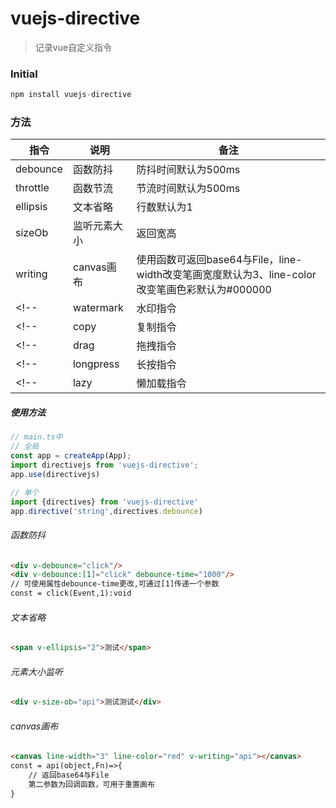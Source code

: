 # vuejs-directive

> 记录vue自定义指令

### Initial

```js
npm install vuejs-directive
```
### 方法
| 指令 | 说明 | 备注 |
|---|---|---|
| debounce | 函数防抖 | 防抖时间默认为500ms|
| throttle | 函数节流 | 节流时间默认为500ms |
| ellipsis | 文本省略 | 行数默认为1 |
| sizeOb | 监听元素大小 | 返回宽高 |
| writing | canvas画布 | 使用函数可返回base64与File，line-width改变笔画宽度默认为3、line-color改变笔画色彩默认为#000000  |
<!-- | watermark | 水印指令 | 添加水印 | -->
<!-- | copy | 复制指令 | 复制内容到粘贴板 | -->
<!-- | drag | 拖拽指令 | 拖拽元素 | -->
<!-- | longpress | 长按指令 | 长按触发事件 | -->
<!-- | lazy | 懒加载指令 | 图片懒加载 | -->

##### 使用方法

```js
// main.ts中
// 全局
const app = createApp(App);
import directivejs from 'vuejs-directive';
app.use(directivejs)

// 单个
import {directives} from 'vuejs-directive'
app.directive('string',directives.debounce)
```

###### 函数防抖

```html
<div v-debounce="click"/>
<div v-debounce:[1]="click" debounce-time="1000"/>
// 可使用属性debounce-time更改,可通过[1]传递一个参数
const = click(Event,1):void
```

###### 文本省略

```html
<span v-ellipsis="2">测试</span>
```

###### 元素大小监听

```html
<div v-size-ob="api">测试测试</div>
```
###### canvas画布

```html
<canvas line-width="3" line-color="red" v-writing="api"></canvas>
const = api(object,Fn)=>{
    // 返回base64与File
    第二参数为回调函数，可用于重置画布
}

```
